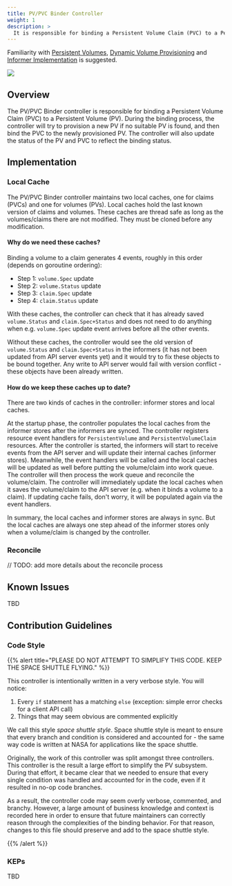 ```yaml
---
title: PV/PVC Binder Controller
weight: 1
description: >
  It is responsible for binding a Persistent Volume Claim (PVC) to a Persistent Volume (PV).
---
```


Familiarity with [Persistent Volumes](https://kubernetes.io/docs/concepts/storage/persistent-volumes/), [Dynamic Volume Provisioning](https://kubernetes.io/docs/concepts/storage/dynamic-provisioning/) and [Informer Implementation](https://github.com/kubernetes/sample-controller/blob/master/docs/controller-client-go.md) is suggested.

![](pv-pvc-binder-controller.png)

## Overview

The PV/PVC Binder controller is responsible for binding a Persistent Volume Claim (PVC) to a Persistent Volume (PV). During the binding process, the controller will try to provision a new PV if no suitable PV is found, and then bind the PVC to the newly provisioned PV. The controller will also update the status of the PV and PVC to reflect the binding status.

## Implementation

### Local Cache

The PV/PVC Binder controller maintains two local caches, one for claims (PVCs) and one for volumes (PVs). Local caches hold the last known version of claims and volumes. These caches are thread safe as long as the volumes/claims there are not modified. They must be cloned before any modification. 

#### Why do we need these caches?

Binding a volume to a claim generates 4 events, roughly in this order (depends on goroutine ordering):

* Step 1: `volume.Spec` update
* Step 2: `volume.Status` update
* Step 3: `claim.Spec` update
* Step 4: `claim.Status` update

With these caches, the controller can check that it has already saved `volume.Status` and `claim.Spec+Status` and does not need to do anything when e.g. `volume.Spec` update event arrives before all the other events.

Without these caches, the controller would see the old version of `volume.Status` and `claim.Spec+Status` in the informers (it has not been updated from API server events yet) and it would try to fix these objects to be bound together. Any write to API server would fail with version conflict - these objects have been already written.

#### How do we keep these caches up to date?

There are two kinds of caches in the controller: informer stores and local caches. 

At the startup phase, the controller populates the local caches from the informer stores after the informers are synced. The controller registers resource event handlers for `PersistentVolume` and `PersistentVolumeClaim` resources. After the controller is started, the informers will start to receive events from the API server and will update their internal caches (informer stores). Meanwhile, the event handlers will be called and the local caches will be updated as well before putting the volume/claim into work queue. The controller will then process the work queue and reconcile the volume/claim. The controller will immediately update the local caches when it saves the volume/claim to the API server (e.g. when it binds a volume to a claim). If updating cache fails, don't worry, it will be populated again via the event handlers.

In summary, the local caches and informer stores are always in sync. But the local caches are always one step ahead of the informer stores only when a volume/claim is changed by the controller.

### Reconcile

// TODO: add more details about the reconcile process


## Known Issues

TBD

## Contribution Guidelines

### Code Style

{{% alert title="PLEASE DO NOT ATTEMPT TO SIMPLIFY THIS CODE. KEEP THE SPACE SHUTTLE FLYING." %}}

This controller is intentionally written in a very verbose style. You will notice:

1. Every `if` statement has a matching `else` (exception: simple error checks for a client API call)
2. Things that may seem obvious are commented explicitly

We call this style *space shuttle style*. Space shuttle style is meant to ensure that every branch and condition is considered and accounted for - the same way code is written at NASA for applications like the space shuttle.

Originally, the work of this controller was split amongst three controllers. This controller is the result a large effort to simplify the PV subsystem. During that effort, it became clear that we needed to ensure that every single condition was handled and accounted for in the code, even if it resulted in no-op code branches.

As a result, the controller code may seem overly verbose, commented, and branchy. However, a large amount of business knowledge and context is recorded here in order to ensure that future maintainers can correctly reason through the complexities of the binding behavior. For that reason, changes to this file should preserve and add to the space shuttle style.

{{% /alert %}}

### KEPs

TBD